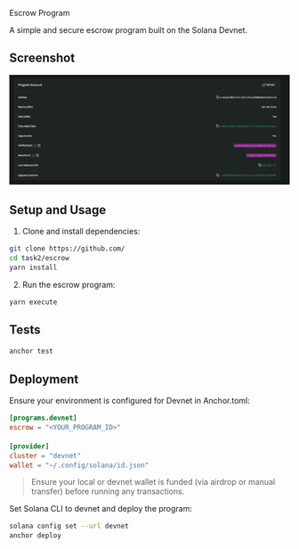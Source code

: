 Escrow Program

A simple and secure escrow program built on the Solana Devnet.

## Screenshot

![Escrow Screenshot](Screenshot1.png) 

## Setup and Usage

1. Clone and install dependencies:

```bash
git clone https://github.com/
cd task2/escrow
yarn install
```

2. Run the escrow program:

```bash
yarn execute
```

## Tests

```bash
anchor test
```

## Deployment

Ensure your environment is configured for Devnet in Anchor.toml:

```toml
[programs.devnet]
escrow = "<YOUR_PROGRAM_ID>"

[provider]
cluster = "devnet"
wallet = "~/.config/solana/id.json"
```

> Ensure your local or devnet wallet is funded (via airdrop or manual transfer) before running any transactions.

Set Solana CLI to devnet and deploy the program:

```bash
solana config set --url devnet
anchor deploy
```


